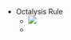 - Octalysis Rule
    - ![](https://remnote-user-data.s3.amazonaws.com/48XGaVEm7PAeXxhn91nCX1OCAUvIN01NwD9ackBl7A0DsG6_fReXdvRu63XOTC1P87uUwd3YKf9okBYJC-0Nxg5-oy-FSd-EV433MnoKgufbCFUeZJjn8UxeGxdgLoD7.png) 
    - 
